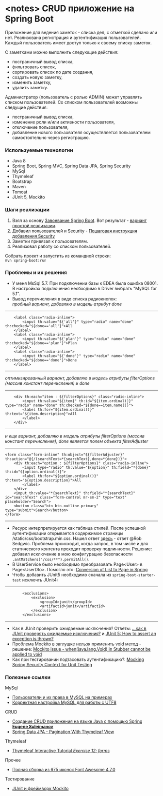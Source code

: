 # \<notes\> CRUD приложение на Spring Boot

Приложение для ведения заметок - списка дел, с отметкой сделано или нет.
Реализована регистрация и аутентификация пользователей.
Каждый пользователь имеет доступ только к своему списку заметок.

С заметками можно выполнить следующие действия: 
* постраничный вывод списка, 
* фильтровать список, 
* сортировать список по дате создания,
* создать новую заметку,
* изменить заметку,
* удалить заметку. 

Администратор (пользователь с ролью ADMIN) может управлять списком пользователей.
Со списком пользователей возможны следущие действия:
 * постраничный вывод списка,
 * изменение роли и/или активности пользователя,
 * отключение пользователя,
 * добавление нового пользователя осуществляется пользователем самостоятельно через регистрацию.
 

### Используемые технологии
* Java 8
* Spring Boot, Spring MVC, Spring Data JPA, Spring Security
* MySql
* Thymeleaf
* Bootstrap
* Maven
* Tomcat
* JUnit 5, Mockito

### Шаги реализации
1. Взял за основу <a href="https://javarush.ru/groups/posts/497-zavoevanie-spring-boot">Завоевание Spring Boot</a>. 
Вот результат - <a href="https://github.com/ValeriyEmelyanov/notes/tree/v1_simple">вариант простой реализации</a>.  
2. Добавил пользователей и Security - [Пошаговая инструкция добавления Security](STEP-BY-STEP-SECURITY-ADDING.md) 
3. Заметки привязал к пользователям.
4. Реализовал работу со списком пользователей.

Собрать проект и запустить из командной строки:<br> 
`mvn spring-boot:run`

### Проблемы и их решения

* У меня MsSql 5.7. При подключении базы к EDEA была ошибка 08001. В настройках подключения необходимо в Driver выбрать "MySQL for 5.1".
* Вывод перечисления в виде списка радиокнопок:
<br> <i>пробный вариант, добавляю в модель атрибут done</i>

---
        <label class="radio-inline">
            <input th:value="${'all'}" type="radio" name="done" th:checked="${done=='all'}">All
        </label>
        <label class="radio-inline">
            <input th:value="${'plan'}" type="radio" name="done" th:checked="${done=='plan'}">Plan
        </label>
        <label class="radio-inline">
            <input th:value="${'done'}" type="radio" name="done" th:checked="${done=='done'}">Done
        </label>
---

<i>оптимизированный вариант, добавляю в модель атрибуты filterOptions (массив констант перечисления) и done</i>

---
        <div th:each="item : ${filterOptions}" class="radio-inline">
            <input th:value="${item}" th:id="${item.ordinal()}" type="radio" name="done" th:checked="${done==item.name()}">
            <label th:for="${item.ordinal()}" th:text="${item.description}">All
            </label>
        </div>
---

<i>и еще вариант, добавляю в модель атрибуты filterOptions (массив констант перечисления), done является полем объекта filterAdjuster</i>

---
    <form class="form-inline" th:object="${filterAdjuster}" th:action="@{/(searchText=*{searchText},done=*{done})}">
        <div th:each="option : ${filterOptions}" class="radio-inline">
            <input type="radio" th:value="${option}" th:field="*{done}" th:id="${option.ordinal()}">
            <label th:for="${option.ordinal()}" th:text="${option.description}">All
            </label>
        </div>
        <input th:value="*{searchText}" th:field="*{searchText}" id="searchText" class="form-control mr-sm-2" type="text" placeholder="Search">
        <button class="btn btn-outline-primary" type="submit">Search</button>
    </form>
---

* Ресурс интерпретируется как таблица стилей. 
После успешной аутентификации открывается содержимое страницы /static/css/bootstrap.min.css.
Нашел ответ <a href="https://coder-booster.ru/q/resource-interpreted-as-stylesheet-but-transferred-with-mime-type-text-html-see-18236/">здесь</a> - ответ @Rob Sedgwic.
Проблема происходит, когда запрос, в том числе и для статического контента проходит проверку подлинности.
Решение: добавил исключение в мою конфигурацию безопасности `.antMatchers("/css/**").permitAll()`.
* В UserService было необходимо преобразовать Page\<User\> в Page\<UserDto\>. 
Помогло это: <a href="https://stackoverflow.com/questions/37749559/conversion-of-list-to-page-in-spring">Conversion of List to Page in Spring</b></a>
* Чтобы добавить JUnit5 необходимо сначала из `spring-boot-starter-test` исключть JUnit4:
---
            <exclusions>
                <exclusion>
                    <groupId>junit</groupId>
                    <artifactId>junit</artifactId>
                </exclusion>
            </exclusions>
---
* Как в JUnit проверить ожидаемые исключения? 
Ответы: <a href="http://barancev.github.io/junit-catch-throwable/">...как в JUnit проверять ожидаемые исключения?</b></a> 
и <a href="https://stackoverflow.com/questions/40268446/junit-5-how-to-assert-an-exception-is-thrown">JUnit 5: How to assert an exception is thrown?</b></a> 
* Проблема Mockito в заглушке нельзя применить void метод - решение: 
<a href="https://stackoverflow.com/questions/25249902/mockito-issue-whenjava-lang-void-in-stubber-cannot-be-applied-to-void">Mockito issue - when(java.lang.Void) in Stubber cannot be applied to void</a>
* Как при тестировании подтасовать аутентификацию?:
<a href="https://www.javacodegeeks.com/2017/05/mocking-spring-security-context-unit-testing.html">Mocking Spring Security Context for Unit Testing</a>
 
 
### Полезные ссылки

MySql
* <a href="http://stasyak.ru/?p=51">Пользователи и их права в MySQL на примерах</a>
* <a href="https://gahcep.github.io/blog/2013/01/05/mysql-utf8/">Корректная настройка MySQL для работы с UTF8</a>

CRUD
* <a href="https://www.youtube.com/watch?v=e7swABdqOS4">Создание CRUD приложения на языке Java с помощью Spring <b>Eugene Suleimanov</b></a>
* <a href="https://www.logicbig.com/tutorials/spring-framework/spring-data/pagination-with-thymeleaf.html">Spring Data JPA - Pagination With Thymeleaf View</b></a>
 
 Thymeleaf
 * <a href="http://itutorial.thymeleaf.org/exercise/12">Thymeleaf Interactive Tutorial <i>Exercise 12: forms</i></b></a>
 
 Прочее
 * <a href="https://fontawesome.ru/all-icons/">Полная сборка из 675 иконок Font Awesome 4.7.0</b></a>
 
 Тестирование
 * <a href="http://java-online.ru/junit-mockito.xhtml">JUnit и фреймворк Mockito</b></a>
 
  